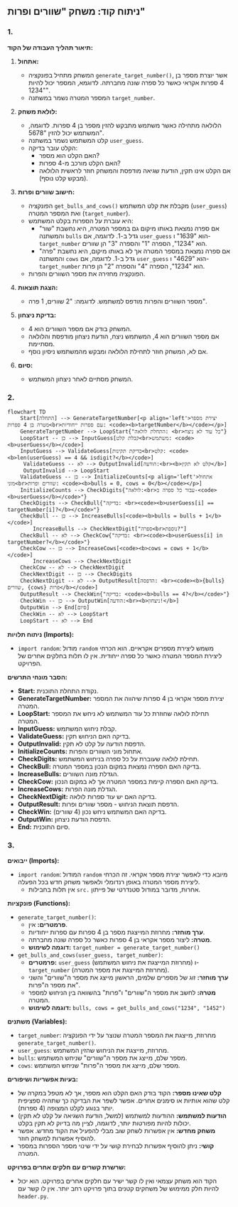 ## ניתוח קוד: משחק "שוורים ופרות"

### 1. <algorithm>

**תיאור תהליך העבודה של הקוד:**

1.  **אתחול:**
    *   המשחק מתחיל בפונקציה `generate_target_number()`, אשר יוצרת מספר בן 4 ספרות אקראי כאשר כל ספרה שונה מחברתה. לדוגמא, המספר יכול להיות "1234".
    *   המספר המטרה נשמר במשתנה `target_number`.

2.  **לולאת משחק:**
    *   הלולאה מתחילה כאשר משתמש מתבקש להזין מספר בן 4 ספרות. לדוגמה, המשתמש יכול להזין "5678".
    *   קלט המשתמש נשמר במשתנה `user_guess`.
    *   הקלט עובר בדיקה:
        *   האם הקלט הוא מספר?
        *   האם הקלט מורכב מ-4 ספרות?
        *   אם הקלט אינו תקין, הודעת שגיאה מודפסת והמשחק חוזר לראשית הלולאה (מבקש קלט נוסף).

3.  **חישוב שוורים ופרות:**
    *   הפונקציה `get_bulls_and_cows()` מקבלת את קלט המשתמש (`user_guess`) ואת המספר המטרה (`target_number`).
    *   היא עוברת על הספרות בקלט המשתמש:
        *   אם ספרה נמצאת באותו מיקום גם במספר המטרה, היא נחשבת "שור" והמשתנה `bulls` גדל ב-1. לדוגמה, אם `user_guess` הוא "1639" ו-`target_number` הוא "1234", הספרה "1" והספרה "3" הן שוורים.
        *   אם ספרה נמצאת במספר המטרה אך לא באותו מיקום, היא נחשבת "פרה" והמשתנה `cows` גדל ב-1. לדוגמה, אם `user_guess` הוא "4629" ו-`target_number` הוא "1234", הספרה "4" והספרה "2" הן פרות.
    *   הפונקציה מחזירה את מספר השוורים והפרות.

4.  **הצגת תוצאות:**
    *   מספר השוורים והפרות מודפס למשתמש. לדוגמה: "2 שוורים, 1 פרה".

5.  **בדיקת ניצחון:**
    *   המשחק בודק אם מספר השוורים הוא 4.
    *   אם מספר השוורים הוא 4, המשתמש ניצח, הודעת ניצחון מודפסת והלולאה מסתיימת.
    *   אם לא, המשחק חוזר לתחילת הלולאה ומבקש מהמשתמש ניסיון נוסף.

6.  **סיום:**
    *   המשחק מסתיים לאחר ניצחון המשתמש.

### 2. <mermaid>

```mermaid
flowchart TD
    Start[התחלה] --> GenerateTargetNumber[<p align='left'>יצירת מספר מטרה בן 4 ספרות<br>עם ספרות ייחודיות: <code><b>targetNumber</b></code></p>]
    GenerateTargetNumber --> LoopStart{"התחלת לולאה: <br>כל עוד לא ניצח"}
    LoopStart -- כן --> InputGuess[קבלת קלט<br>משתמש: <code><b>userGuess</b></code>]
    InputGuess --> ValidateGuess[בדיקת תקינות<br>קלט: <code><b>len(userGuess) == 4 && isdigit?</b></code>]
     ValidateGuess -- לא --> OutputInvalid[הודעה:<br><b>קלט לא תקין</b>]
     OutputInvalid --> LoopStart
    ValidateGuess -- כן --> InitializeCounts[<p align='left'>אתחול מוני<br>שוורים ופרות: <code><b>bulls = 0, cows = 0</b></code></p>]
    InitializeCounts --> CheckDigits{"לולאה:<br>עבור כל ספרה ב-<code><b>userGuess</b></code>"}
    CheckDigits --> CheckBull{"בדיקה: <br><code><b>userGuess[i] == targetNumber[i]?</b></code>"}
    CheckBull -- כן --> IncreaseBulls[<code><b>bulls = bulls + 1</b></code>]
        IncreaseBulls --> CheckNextDigit["ספרה<br>נוספת?"]
    CheckBull -- לא --> CheckCow{"בדיקה: <br><code><b>userGuess[i] in targetNumber?</b></code>"}
    CheckCow -- כן --> IncreaseCows[<code><b>cows = cows + 1</b></code>]
        IncreaseCows --> CheckNextDigit
    CheckCow -- לא --> CheckNextDigit
    CheckNextDigit -- כן --> CheckDigits
    CheckNextDigit -- לא --> OutputResult[הדפסה: <br><code><b>{bulls} שוורים, {cows} פרות</b></code>]
    OutputResult --> CheckWin{"בדיקה: <code><b>bulls == 4?</b></code>"}
    CheckWin -- כן --> OutputWin[הודעה:<br><b>ניצחון!</b>]
    OutputWin --> End[סיום]
    CheckWin -- לא --> LoopStart
    LoopStart -- לא --> End
```

**ניתוח תלויות (Imports):**

*   `import random`: מודול `random` משמש ליצירת מספרים אקראיים. הוא הכרחי ליצירת המספר המטרה כאשר כל ספרה ייחודית. אין לו תלות בחלקים אחרים של הפרויקט.

**הסבר מונחי התרשים:**

*   **Start:** נקודת התחלת התוכנית.
*   **GenerateTargetNumber:** יצירת מספר אקראי בן 4 ספרות שיהווה את המספר המטרה.
*   **LoopStart:** תחילת לולאה שחוזרת כל עוד המשתמש לא ניחש את המספר המטרה.
*   **InputGuess:** קבלת ניחוש המשתמש.
*   **ValidateGuess:** בדיקה האם הניחוש תקין.
*   **OutputInvalid:** הדפסת הודעה על קלט לא תקין.
*   **InitializeCounts:** אתחול מוני השוורים והפרות.
*   **CheckDigits:** תחילת לולאה שעוברת על כל ספרה בניחוש המשתמש.
*   **CheckBull:** בדיקה האם הספרה נמצאת במקום הנכון במספר המטרה.
*   **IncreaseBulls:** הגדלת מונה השוורים.
*   **CheckCow:** בדיקה האם הספרה קיימת במספר המטרה אך לא במקום הנכון.
*   **IncreaseCows:** הגדלת מונה הפרות.
*   **CheckNextDigit:** בדיקה האם יש עוד ספרות לולאה.
*   **OutputResult:** הדפסת תוצאת הניחוש - מספר שוורים ופרות.
*   **CheckWin:** בדיקה האם המשתמש ניחש נכון (4 שוורים).
*   **OutputWin:** הדפסת הודעת ניצחון.
*   **End:** סיום התוכנית.

### 3. <explanation>

**ייבואים (Imports):**

*   `import random`: המודול `random` מיובא כדי לאפשר יצירת מספר אקראי. זה הכרחי ליצירת מספר המטרה באופן רנדומלי ולאפשר משחק חדש בכל הפעלה.
    *   אין תלות בחבילות `src.` אחרות, מדובר במודול סטנדרטי של פייתון.

**פונקציות (Functions):**

*   `generate_target_number()`:
    *   **פרמטרים:** אין.
    *   **ערך מוחזר:** מחרוזת המייצגת מספר בן 4 ספרות עם ספרות ייחודיות.
    *   **מטרה:** ליצור מספר אקראי בן 4 ספרות כאשר כל ספרה שונה מחברתה.
    *   **דוגמה לשימוש:** `target_number = generate_target_number()`
*   `get_bulls_and_cows(user_guess, target_number)`:
    *   **פרמטרים:** `user_guess` (מחרוזת המייצגת את ניחוש המשתמש) ו- `target_number` (מחרוזת המייצגת את מספר המטרה).
    *   **ערך מוחזר:** זוג של מספרים שלמים, הראשון מייצג את מספר ה"שוורים" והשני את מספר ה"פרות".
    *   **מטרה:** לחשב את מספר ה"שוורים" ו"פרות" בהשוואה בין הניחוש למספר המטרה.
    *   **דוגמה לשימוש:** `bulls, cows = get_bulls_and_cows("1234", "1452")`

**משתנים (Variables):**

*   `target_number`: מחרוזת, מייצגת את המספר המטרה שנוצר על ידי הפונקציה `generate_target_number()`.
*   `user_guess`: מחרוזת, מייצגת את הניחוש שהזין המשתמש.
*   `bulls`: מספר שלם, מייצג את מספר ה"שוורים" שניחש המשתמש.
*   `cows`: מספר שלם, מייצג את מספר ה"פרות" שניחש המשתמש.

**בעיות אפשריות ושיפורים:**

*   **קלט שאינו מספר:** הקוד בודק האם הקלט הוא מספר, אך לא מטפל במקרה של קלט שהוא אותיות או סימנים אחרים. אפשר לשפר את הבדיקה כך שתהיה ספציפית יותר בנוגע לקלט המצופה (4 ספרות).
*   **הודעות למשתמש:** ההודעות למשתמש (למשל, הודעת השגיאה על קלט לא תקין) יכולות להיות מפורטות יותר, לדוגמה, לציין מה בדיוק לא תקין בקלט.
*   **משחק מחדש:** אין אפשרות לשחק שוב מבלי להפעיל את הקוד מחדש. אפשר להוסיף אפשרות למשחק חוזר.
*  **קושי:** ניתן להוסיף אפשרות לבחירת קושי על ידי שינוי מספר הספרות במספר המטרה.

**שרשרת קשרים עם חלקים אחרים בפרויקט:**

*   הקוד הוא משחק עצמאי ואין לו קשר ישיר עם חלקים אחרים בפרויקט. הוא יכול להיות חלק ממימוש של משחקים קטנים בתוך פרויקט רחב יותר. אין לו קשר עם `header.py`.